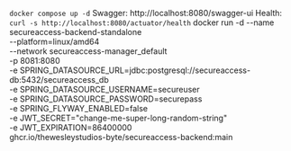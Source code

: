 `docker compose up -d`
Swagger: http://localhost:8080/swagger-ui
Health:  `curl -s http://localhost:8080/actuator/health`
docker run -d --name secureaccess-backend-standalone \
  --platform=linux/amd64 \
  --network secureaccess-manager_default \
  -p 8081:8080 \
  -e SPRING_DATASOURCE_URL=jdbc:postgresql://secureaccess-db:5432/secureaccess_db \
  -e SPRING_DATASOURCE_USERNAME=secureuser \
  -e SPRING_DATASOURCE_PASSWORD=securepass \
  -e SPRING_FLYWAY_ENABLED=false \
  -e JWT_SECRET="change-me-super-long-random-string" \
  -e JWT_EXPIRATION=86400000 \
  ghcr.io/thewesleystudios-byte/secureaccess-backend:main
